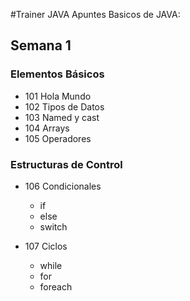 #Trainer JAVA
Apuntes Basicos de JAVA:

## Semana 1
### Elementos Básicos
- 101 Hola Mundo
- 102 Tipos de Datos
- 103 Named y cast
- 104 Arrays
- 105 Operadores

### Estructuras de Control
- 106 Condicionales
  - if
  - else
  - switch

- 107 Ciclos
  - while
  - for
  - foreach
